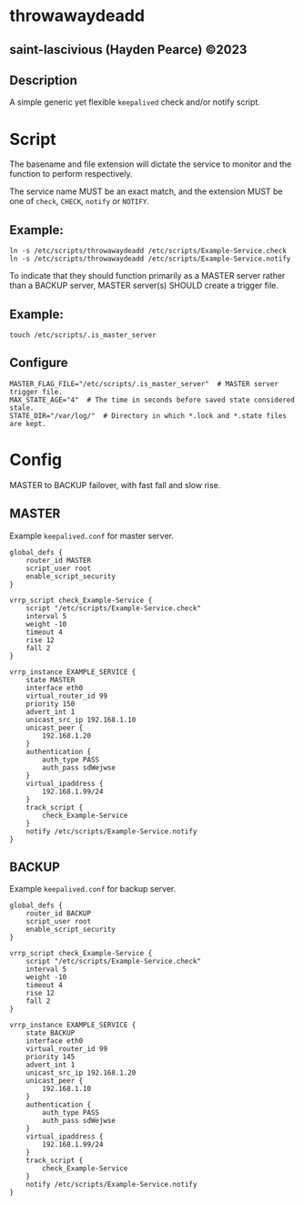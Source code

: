 # throwawaydeadd
## saint-lascivious (Hayden Pearce) ©2023

## Description
A simple generic yet flexible `keepalived` check and/or notify script.

# Script
The basename and file extension will dictate the service to monitor and the function to perform respectively.

The service name MUST be an exact match, and the extension MUST be one of `check`, `CHECK`, `notify` or `NOTIFY`.

## Example:
```
ln -s /etc/scripts/throwawaydeadd /etc/scripts/Example-Service.check
ln -s /etc/scripts/throwawaydeadd /etc/scripts/Example-Service.notify
```

To indicate that they should function primarily as a MASTER server rather than a BACKUP server, MASTER server(s) SHOULD create a trigger file.

## Example:
```
touch /etc/scripts/.is_master_server
```

## Configure
```
MASTER_FLAG_FILE="/etc/scripts/.is_master_server"  # MASTER server trigger file.
MAX_STATE_AGE="4"  # The time in seconds before saved state considered stale.
STATE_DIR="/var/log/"  # Directory in which *.lock and *.state files are kept.
```

# Config
MASTER to BACKUP failover, with fast fall and slow rise.

## MASTER
Example `keepalived.conf` for master server.
```
global_defs {
    router_id MASTER
    script_user root
    enable_script_security
}

vrrp_script check_Example-Service {
    script "/etc/scripts/Example-Service.check"
    interval 5
    weight -10
    timeout 4
    rise 12
    fall 2
}

vrrp_instance EXAMPLE_SERVICE {
    state MASTER
    interface eth0
    virtual_router_id 99
    priority 150
    advert_int 1
    unicast_src_ip 192.168.1.10
    unicast_peer {
        192.168.1.20
    }
    authentication {
        auth_type PASS
        auth_pass sdWejwse
    }
    virtual_ipaddress {
        192.168.1.99/24
    }
    track_script {
        check_Example-Service
    }
    notify /etc/scripts/Example-Service.notify
}
```

## BACKUP
Example `keepalived.conf` for backup server.
```
global_defs {
    router_id BACKUP
    script_user root
    enable_script_security
}

vrrp_script check_Example-Service {
    script "/etc/scripts/Example-Service.check"
    interval 5
    weight -10
    timeout 4
    rise 12
    fall 2
}

vrrp_instance EXAMPLE_SERVICE {
    state BACKUP
    interface eth0
    virtual_router_id 99
    priority 145
    advert_int 1
    unicast_src_ip 192.168.1.20
    unicast_peer {
        192.168.1.10
    }
    authentication {
        auth_type PASS
        auth_pass sdWejwse
    }
    virtual_ipaddress {
        192.168.1.99/24
    }
    track_script {
        check_Example-Service
    }
    notify /etc/scripts/Example-Service.notify
}
```
